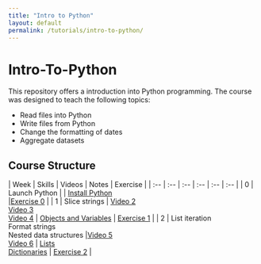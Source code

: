 ```yaml
---
title: "Intro to Python"
layout: default
permalink: /tutorials/intro-to-python/
---
```



# Intro-To-Python

This repository offers a introduction into Python programming. The course was designed to teach the following topics:

* Read files into Python
* Write files from Python
* Change the formatting of dates
* Aggregate datasets


## Course Structure

| Week | Skills | Videos | Notes | Exercise | 
| :-- | :-- | :-- | :-- | :-- | :-- |
| 0 | Launch Python |  | [Install Python](notes-installation.html)<br> |[Exercise 0](exercise-0.html) |
| 1 | Slice strings | [Video 2](https://www.youtube.com/watch?v=1W228rb267o&list=PLB5jA40tNf3scN7gwpDOx0gBm-otmXVoz&index=2) <br> [Video 3](https://www.youtube.com/watch?v=oKSn-yOrXgU&list=PLB5jA40tNf3scN7gwpDOx0gBm-otmXVoz&index=3) <br> [Video 4](https://www.youtube.com/watch?v=LGlne-Ac7k8&list=PLB5jA40tNf3scN7gwpDOx0gBm-otmXVoz&index=4) | [Objects and Variables](notes-objects.html) | [Exercise 1](exercise-1.html) |
| 2 | List iteration <br> Format strings <br> Nested data structures |[Video 5](https://www.youtube.com/watch?v=SWEH2_UtJUE&list=PLB5jA40tNf3scN7gwpDOx0gBm-otmXVoz&index=5) <br> [Video 6](https://www.youtube.com/watch?v=2Df-unA0xNA&list=PLB5jA40tNf3scN7gwpDOx0gBm-otmXVoz&index=7) | [Lists](notes-lists.html) <br> [Dictionaries](notes-dictionaries.html) | [Exercise 2](exercise-2.html) |

